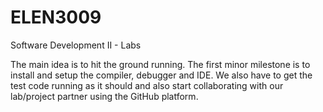 # ELEN3009
Software Development II - Labs

The main idea is to hit the ground running. The first minor milestone is to install and setup the compiler, debugger and IDE. We also have to get the test code running as it should and also start collaborating with our lab/project partner using the GitHub platform.
